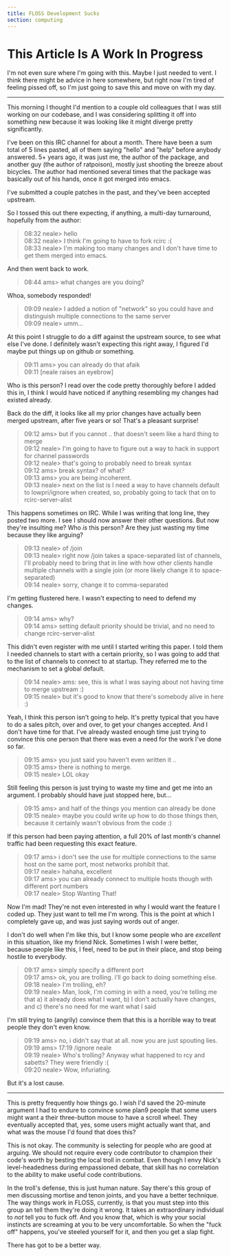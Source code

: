 ```yaml
---
title: FLOSS Development Sucks
section: computing
---
```


This Article Is A Work In Progress
====================

I'm not even sure where I'm going with this.
Maybe I just needed to vent.
I think there might be advice in here somewhere,
but right now I'm tired of feeling pissed off,
so I'm just going to save this and move on with my day.

------------

This morning I thought I'd mention to a couple old colleagues
that I was still working on our codebase,
and I was considering splitting it off into something new
because it was looking like it might diverge pretty significantly.

I've been on this IRC channel for about a month.
There have been a sum total of 5 lines pasted,
all of them saying "hello" and "help" before anybody answered.
5+ years ago,
it was just me, the author of the package,
and another guy (the author of ratpoison),
mostly just shooting the breeze about bicycles.
The author had mentioned several times that the package was basically out of his hands,
once it got merged into emacs.

I've submitted a couple patches in the past,
and they've been accepted upstream.

So I tossed this out there expecting, if anything, a multi-day turnaround,
hopefully from the author:

> 08:32 neale> hello  
> 08:32 neale> I think I'm going to have to fork rcirc :(  
> 08:33 neale> I'm making too many changes and I don't have time to get them merged into emacs.

And then went back to work.

> 08:44 ams> what changes are you doing?

Whoa, somebody responded!

> 09:09 neale> I added a notion of "network" so you could have and distinguish multiple connections to the same server  
> 09:09 neale> umm...  

At this point I struggle to do a diff against the upstream source,
to see what else I've done.
I definitely wasn't expecting this right away,
I figured I'd maybe put things up on github or something.

> 09:11 ams> you can already do that afaik  
> 09:11 [neale raises an eyebrow]

Who is this person?
I read over the code pretty thoroughly before I added this in,
I think I would have noticed if anything resembling my changes had existed already.

Back do the diff, it looks like all my prior changes have actually been merged upstream,
after five years or so!
That's a pleasant surprise!

> 09:12 ams> but if you cannot .. that doesn't seem like a hard thing to merge  
> 09:12 neale> I'm going to have to figure out a way to hack in support for channel passwords  
> 09:12 neale> that's going to probably need to break syntax  
> 09:12 ams> break syntax? of what?  
> 09:13 ams> you are being incoherent.  
> 09:13 neale> next on the list is I need a way to have channels default to lowpri/ignore when created, so, probably going to tack that on to rcirc-server-alist

This happens sometimes on IRC.
While I was writing that long line, they posted two more.
I see I should now answer their other questions.
But now they're insulting me?
Who *is* this person?
Are they just wasting my time because they like arguing?

> 09:13 neale> of /join  
> 09:13 neale> right now /join takes a space-separated list of channels, I'll probably need to bring that in line with how other clients handle multiple channels with a single join (or more likely change it to space-separated)  
> 09:14 neale> sorry, change it to comma-separated

I'm getting flustered here.
I wasn't expecting to need to defend my changes.

> 09:14 ams> why?  
> 09:14 ams> setting default priority should be trivial, and no need to change rcirc-server-alist  

This didn't even register with me until I started writing this paper.
I told them I needed channels to start with a certain priority,
so I was going to add that to the list of channels to connect to at startup.
They referred me to the mechanism to set a global default.

> 09:14 neale> ams: see, this is what I was saying about not having time to merge upstream :)  
> 09:15 neale> but it's good to know that there's somebody alive in here :)

Yeah, I think this person isn't going to help.
It's pretty typical that you have to do a sales pitch,
over and over,
to get your changes accepted.
And I don't have time for that.
I've already wasted enough time just trying to convince this one person
that there was even a need for the work I've done so far.

> 09:15 ams> you just said you haven't even written it ..   
> 09:15 ams> there is nothing to merge.  
> 09:15 neale> LOL okay

Still feeling this person is just trying to waste my time and get me into an argument.
I probably should have just stopped here, but...

> 09:15 ams> and half of the things you mention can already be done  
> 09:15 neale> maybe you could write up how to do those things then, because it certainly wasn't obvious from the code :)

If this person had been paying attention,
a full 20% of last month's channel traffic had been requesting this exact feature.

> 09:17 ams> i don't see the use for multiple connections to the same host on the same port, most networks prohibit that.  
> 09:17 neale> hahaha, excellent  
> 09:17 ams> you can already connect to multiple hosts though with different port numbers  
> 09:17 neale> Stop Wanting That!

Now I'm mad!
They're not even interested in why I would want the feature I coded up.
They just want to tell me I'm wrong.
This is the point at which I completely gave up,
and was just saying words out of anger.

I don't do well when I'm like this,
but I know some people who are *excellent* in this situation,
like my friend Nick.
Sometimes I wish I were better,
because people like this,
I feel,
need to be put in their place,
and stop being hostile to everybody.

> 09:17 ams> simply specify a different port  
> 09:17 ams> ok, you are trolling.  i'll go back to doing something else.  
> 09:18 neale> I'm trolling, eh?  
> 09:19 neale> Man, look, I'm coming in with a need, you're telling me that a) it already does what I want, b) I don't actually have changes, and c) there's no need for me want what I said

I'm still trying to (angrily) convince them
that this is a horrible way to treat people they don't even know.

> 09:19 ams> no, i didn't say that at all. now you are just spouting lies.  
> 09:19 ams> 17:19 /ignore neale  
> 09:19 neale> Who's trolling? Anyway what happened to rcy and sabetts? They were friendly :(  
> 09:20 neale> Wow, infuriating.

But it's a lost cause.

----

This is pretty frequently how things go.
I wish I'd saved the 20-minute argument I had to endure
to convince some plan9 people
that some users might want a their three-button mouse to have a scroll wheel.
They eventually accepted that,
yes,
some users might actually want that,
and what was the mouse I'd found that does this?

This is not okay.
The community is selecting for people who are good at arguing.
We should not require every code contributor
to champion their code's worth
by besting the local troll in combat.
Even though I envy Nick's level-headedness during empassioned debate,
that skill has no correlation to the ability to make useful code contributions.

In the troll's defense,
this is just human nature.
Say there's this group of men discussing mortise and tenon joints,
and you have a better technique.
The way things work in FLOSS, currently,
is that you must step into this group an tell them they're doing it wrong.
It takes an extraordinary individual to *not* tell you to fuck off.
And you know that,
which is why your social instincts are screaming at you to be very uncomfortable.
So when the "fuck off" happens,
you've steeled yourself for it,
and then you get a slap fight.

There has got to be a better way.
